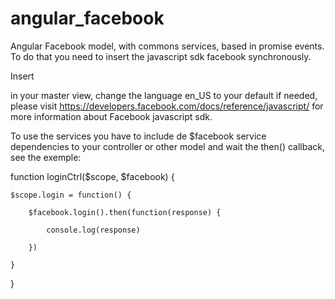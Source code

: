 angular_facebook
================

Angular Facebook model, with commons services, based in promise events. To do that you need to insert the javascript sdk facebook synchronously.

Insert 

<script src="//connect.facebook.net/en_US/all.js"></script>

in your master view, change the language en_US to your default if needed, please visit https://developers.facebook.com/docs/reference/javascript/ for more information about Facebook javascript sdk.

To use the services you have to include de $facebook service dependencies to your controller or other model and wait the then() callback, see the exemple:

function loginCtrl($scope, $facebook) {

	$scope.login = function() {

		$facebook.login().then(function(response) {
			
			console.log(response)

		})

	}

}